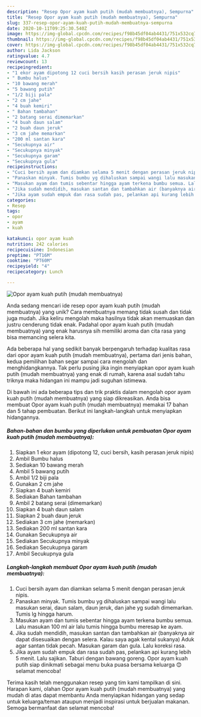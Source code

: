 ```yaml
---
description: "Resep Opor ayam kuah putih (mudah membuatnya), Sempurna"
title: "Resep Opor ayam kuah putih (mudah membuatnya), Sempurna"
slug: 337-resep-opor-ayam-kuah-putih-mudah-membuatnya-sempurna
date: 2020-10-11T09:25:30.540Z
image: https://img-global.cpcdn.com/recipes/f98b45df04ab4431/751x532cq70/opor-ayam-kuah-putih-mudah-membuatnya-foto-resep-utama.jpg
thumbnail: https://img-global.cpcdn.com/recipes/f98b45df04ab4431/751x532cq70/opor-ayam-kuah-putih-mudah-membuatnya-foto-resep-utama.jpg
cover: https://img-global.cpcdn.com/recipes/f98b45df04ab4431/751x532cq70/opor-ayam-kuah-putih-mudah-membuatnya-foto-resep-utama.jpg
author: Lida Jackson
ratingvalue: 4.7
reviewcount: 13
recipeingredient:
- "1 ekor ayam dipotong 12 cuci bersih kasih perasan jeruk nipis"
- " Bumbu halus"
- "10 bawang merah"
- "5 bawang putih"
- "1/2 biji pala"
- "2 cm jahe"
- "4 buah kemiri"
- " Bahan tambahan"
- "2 batang serai dimemarkan"
- "4 buah daun salam"
- "2 buah daun jeruk"
- "3 cm jahe memarkan"
- "200 ml santan kara"
- "Secukupnya air"
- "Secukupnya minyak"
- "Secukupnya garam"
- "Secukupnya gula"
recipeinstructions:
- "Cuci bersih ayam dan diamkan selama 5 menit dengan perasan jeruk nipis."
- "Panaskan minyak. Tumis bumbu yg dihaluskan sampai wangi lalu masukan serai, daun salam, daun jeruk, dan jahe yg sudah dimemarkan. Tumis lg hingga harum."
- "Masukan ayam dan tumis sebentar hingga ayam terkena bumbu semua. Lalu masukan 100 ml air lalu tumis hingga bumbu meresap ke ayam."
- "Jika sudah mendidih, masukan santan dan tambahkan air (banyaknya air dapat disesuaikan dengan selera. Kalau saya agak kental sukanya) Aduk agar santan tidak pecah. Masukan garam dan gula. Lalu koreksi rasa."
- "Jika ayam sudah empuk dan rasa sudah pas, pelankan api kurang lebih 5 menit. Lalu sajikan. Taburi dengan bawang goreng. Opor ayam kuah putih siap dinikmati sebagai menu buka puasa bersama keluarga 😊 selamat mencoba!"
categories:
- Resep
tags:
- opor
- ayam
- kuah

katakunci: opor ayam kuah 
nutrition: 242 calories
recipecuisine: Indonesian
preptime: "PT16M"
cooktime: "PT60M"
recipeyield: "4"
recipecategory: Lunch

---
```



![Opor ayam kuah putih (mudah membuatnya)](https://img-global.cpcdn.com/recipes/f98b45df04ab4431/751x532cq70/opor-ayam-kuah-putih-mudah-membuatnya-foto-resep-utama.jpg)

Anda sedang mencari ide resep opor ayam kuah putih (mudah membuatnya) yang unik? Cara membuatnya memang tidak susah dan tidak juga mudah. Jika keliru mengolah maka hasilnya tidak akan memuaskan dan justru cenderung tidak enak. Padahal opor ayam kuah putih (mudah membuatnya) yang enak harusnya sih memiliki aroma dan cita rasa yang bisa memancing selera kita.



Ada beberapa hal yang sedikit banyak berpengaruh terhadap kualitas rasa dari opor ayam kuah putih (mudah membuatnya), pertama dari jenis bahan, kedua pemilihan bahan segar sampai cara mengolah dan menghidangkannya. Tak perlu pusing jika ingin menyiapkan opor ayam kuah putih (mudah membuatnya) yang enak di rumah, karena asal sudah tahu triknya maka hidangan ini mampu jadi suguhan istimewa.


Di bawah ini ada beberapa tips dan trik praktis dalam mengolah opor ayam kuah putih (mudah membuatnya) yang siap dikreasikan. Anda bisa membuat Opor ayam kuah putih (mudah membuatnya) memakai 17 bahan dan 5 tahap pembuatan. Berikut ini langkah-langkah untuk menyiapkan hidangannya.

<!--inarticleads1-->

##### Bahan-bahan dan bumbu yang diperlukan untuk pembuatan Opor ayam kuah putih (mudah membuatnya):

1. Siapkan 1 ekor ayam (dipotong 12, cuci bersih, kasih perasan jeruk nipis)
1. Ambil  Bumbu halus
1. Sediakan 10 bawang merah
1. Ambil 5 bawang putih
1. Ambil 1/2 biji pala
1. Gunakan 2 cm jahe
1. Siapkan 4 buah kemiri
1. Sediakan  Bahan tambahan
1. Ambil 2 batang serai (dimemarkan)
1. Siapkan 4 buah daun salam
1. Siapkan 2 buah daun jeruk
1. Sediakan 3 cm jahe (memarkan)
1. Sediakan 200 ml santan kara
1. Gunakan Secukupnya air
1. Sediakan Secukupnya minyak
1. Sediakan Secukupnya garam
1. Ambil Secukupnya gula




<!--inarticleads2-->

##### Langkah-langkah membuat Opor ayam kuah putih (mudah membuatnya):

1. Cuci bersih ayam dan diamkan selama 5 menit dengan perasan jeruk nipis.
1. Panaskan minyak. Tumis bumbu yg dihaluskan sampai wangi lalu masukan serai, daun salam, daun jeruk, dan jahe yg sudah dimemarkan. Tumis lg hingga harum.
1. Masukan ayam dan tumis sebentar hingga ayam terkena bumbu semua. Lalu masukan 100 ml air lalu tumis hingga bumbu meresap ke ayam.
1. Jika sudah mendidih, masukan santan dan tambahkan air (banyaknya air dapat disesuaikan dengan selera. Kalau saya agak kental sukanya) Aduk agar santan tidak pecah. Masukan garam dan gula. Lalu koreksi rasa.
1. Jika ayam sudah empuk dan rasa sudah pas, pelankan api kurang lebih 5 menit. Lalu sajikan. Taburi dengan bawang goreng. Opor ayam kuah putih siap dinikmati sebagai menu buka puasa bersama keluarga 😊 selamat mencoba!




Terima kasih telah menggunakan resep yang tim kami tampilkan di sini. Harapan kami, olahan Opor ayam kuah putih (mudah membuatnya) yang mudah di atas dapat membantu Anda menyiapkan hidangan yang sedap untuk keluarga/teman ataupun menjadi inspirasi untuk berjualan makanan. Semoga bermanfaat dan selamat mencoba!
